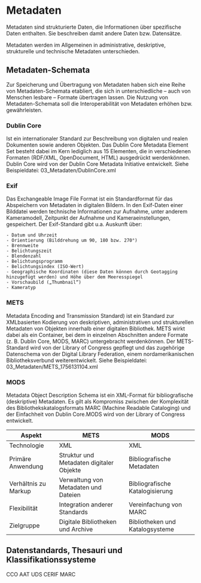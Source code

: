 # Metadaten

Metadaten sind strukturierte Daten, die Informationen über spezifische Daten enthalten. Sie beschreiben damit andere Daten bzw. Datensätze.

Metadaten werden im Allgemeinen in administrative, deskriptive, strukturelle und technische Metadaten unterschieden.


## Metadaten-Schemata
Zur Speicherung und Übertragung von Metadaten haben sich eine Reihe von Metadaten-Schemata etabliert, die sich in unterschiedliche  – auch von Menschen lesbare – Formate übertragen lassen. Die Nutzung von Metadaten-Schemata soll die Interoperabilität von Metadaten erhöhen bzw. gewährleisten.

### Dublin Core
Ist ein internationaler Standard zur Beschreibung von digitalen und realen Dokumenten sowie anderen Objekten. Das Dublin Core Metadata Element Set besteht dabei im Kern lediglich aus 15 Elementen, die in verschiedenen Formaten (RDF/XML, OpenDocument, HTML) ausgedrückt werdenkönnen. Dublin Core wird von der Dublin Core Metadata Initiative entwickelt.
Siehe Beispieldatei: 03_Metadaten/DublinCore.xml

### Exif
Das Exchangeable Image File Format ist ein Standardformat für das Abspeichern von Metadaten in digitalen Bildern. In den Exif-Daten einer Bilddatei werden technische Informationen zur Aufnahme, unter anderem Kameramodell, Zeitpunkt der Aufnahme und Kameraeinstellungen, gespeichert. 
Der Exif-Standard gibt u.a. Auskunft über:

    - Datum und Uhrzeit
    - Orientierung (Bilddrehung um 90, 180 bzw. 270°)
    - Brennweite
    - Belichtungszeit
    - Blendenzahl
    - Belichtungsprogramm
    - Belichtungsindex (ISO-Wert)
    - Geographische Koordinaten (diese Daten können durch Geotagging hinzugefügt werden) und Höhe über dem Meeresspiegel
    - Vorschaubild („Thumbnail“)
    - Kameratyp


### METS
Metadata Encoding and Transmission Standard) ist ein Standard zur XMLbasierten Kodierung von deskriptiven, administrativen und strukturellen Metadaten von Objekten innerhalb einer digitalen Bibliothek. METS wirkt dabei als ein Container, bei dem in einzelnen Abschnitten andere Formate (z. B. Dublin Core, MODS, MARC) untergebracht werdenkönnen. Der METS-Standard wird von der Library of Congress gepflegt und das zugehörige Datenschema von der Digital Library Federation, einem nordamerikanischen Bibliotheksverbund weiterentwickelt.
Siehe Beispieldatei: 03_Metadaten/METS_1756131104.xml

### MODS
Metadata Object Description Schema ist ein XML-Format für bibliografische (deskriptive) Metadaten. Es gilt als Kompromiss zwischen der Komplexität des Bibliothekskatalogsformats MARC (Machine Readable Cataloging) und der Einfachheit von Dublin Core.MODS wird von der Library of Congress entwickelt.


| Aspekt               | METS                                     | MODS                            |
| -------------------- | ---------------------------------------- | ------------------------------- |
| Technologie          | XML                                      | XML                             |
| Primäre Anwendung    | Struktur und Metadaten digitaler Objekte | Bibliografische Metadaten       |
| Verhältnis zu Markup | Verwaltung von Metadaten und Dateien     | Bibliografische Katalogisierung |
| Flexibilität         | Integration anderer Standards            | Vereinfachung von MARC          |
| Zielgruppe           | Digitale Bibliotheken und Archive        | Bibliotheken und Katalogsysteme |

## Datenstandards, Thesauri und Klassifikationssysteme

CCO
AAT
UDS
CERIF
MARC

